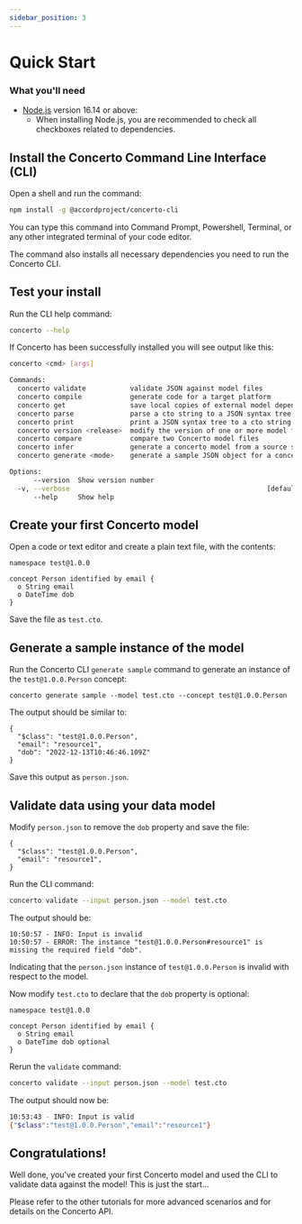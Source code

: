 ```yaml
---
sidebar_position: 3
---
```


# Quick Start

### What you'll need

- [Node.js](https://nodejs.org/en/download/) version 16.14 or above:
  - When installing Node.js, you are recommended to check all checkboxes related to dependencies.

## Install the Concerto Command Line Interface (CLI)

Open a shell and run the command:

```bash
npm install -g @accordproject/concerto-cli
```

You can type this command into Command Prompt, Powershell, Terminal, or any other integrated terminal of your code editor.

The command also installs all necessary dependencies you need to run the Concerto CLI.

## Test your install

Run the CLI help command:

```bash
concerto --help
```

If Concerto has been successfully installed you will see output like this:

```bash
concerto <cmd> [args]

Commands:
  concerto validate           validate JSON against model files
  concerto compile            generate code for a target platform
  concerto get                save local copies of external model dependencies
  concerto parse              parse a cto string to a JSON syntax tree
  concerto print              print a JSON syntax tree to a cto string
  concerto version <release>  modify the version of one or more model files
  concerto compare            compare two Concerto model files
  concerto infer              generate a concerto model from a source schema
  concerto generate <mode>    generate a sample JSON object for a concept

Options:
      --version  Show version number                                   [boolean]
  -v, --verbose                                                 [default: false]
      --help     Show help                                             [boolean]
```

## Create your first Concerto model

Open a code or text editor and create a plain text file, with the contents:

```concerto
namespace test@1.0.0

concept Person identified by email {
  o String email
  o DateTime dob
}
```

Save the file as `test.cto`.

## Generate a sample instance of the model

Run the Concerto CLI `generate sample` command to generate an instance of the `test@1.0.0.Person` concept:

```base
concerto generate sample --model test.cto --concept test@1.0.0.Person
```

The output should be similar to:

```
{
  "$class": "test@1.0.0.Person",
  "email": "resource1",
  "dob": "2022-12-13T10:46:46.109Z"
}
```

Save this output as `person.json`.

## Validate data using your data model

Modify `person.json` to remove the `dob` property and save the file:

```base
{
  "$class": "test@1.0.0.Person",
  "email": "resource1",
}
```

Run the CLI command:

```bash
concerto validate --input person.json --model test.cto 
```

The output should be:

```base
10:50:57 - INFO: Input is invalid
10:50:57 - ERROR: The instance "test@1.0.0.Person#resource1" is missing the required field "dob".
```

Indicating that the `person.json` instance of `test@1.0.0.Person` is invalid with respect to the model.

Now modify `test.cto` to declare that the `dob` property is optional:

```concerto
namespace test@1.0.0

concept Person identified by email {
  o String email
  o DateTime dob optional
}
```

Rerun the `validate` command:

```bash
concerto validate --input person.json --model test.cto 
```

The output should now be:

```bash
10:53:43 - INFO: Input is valid
{"$class":"test@1.0.0.Person","email":"resource1"}
```

## Congratulations!

Well done, you've created your first Concerto model and used the CLI to validate data against the model! This is just the start... 

Please refer to the other tutorials for more advanced scenarios and for details on the Concerto API.
